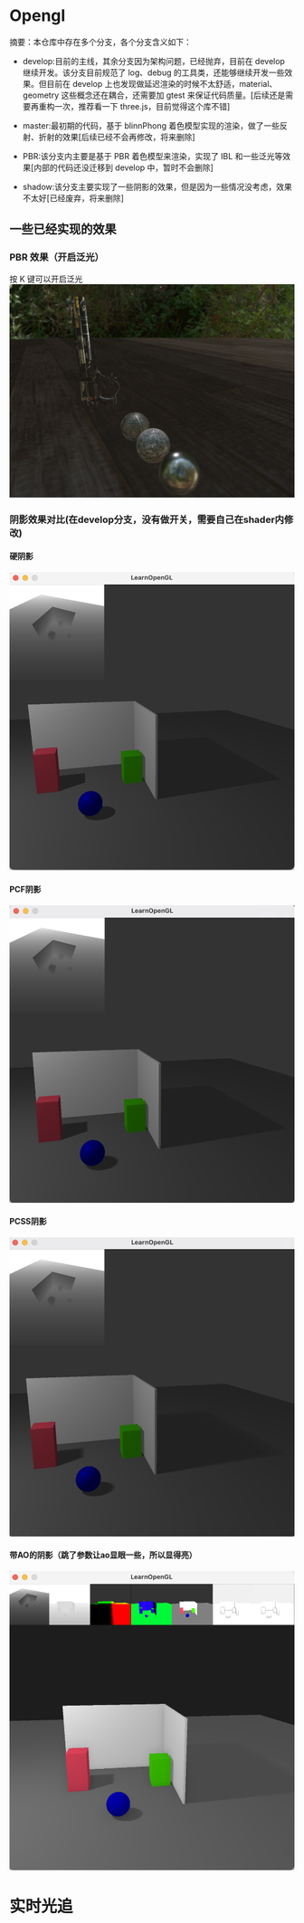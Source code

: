 <!--
 * @Author: your name
 * @Date: 2022-01-03 18:06:35
 * @LastEditTime: 2022-01-04 23:43:54
 * @LastEditors: Please set LastEditors
 * @Description: 打开koroFileHeader查看配置 进行设置: https://github.com/OBKoro1/koro1FileHeader/wiki/%E9%85%8D%E7%BD%AE
 * @FilePath: /shader/Users/virgil/Opengl/README.md
-->

# Opengl

摘要：本仓库中存在多个分支，各个分支含义如下：

- develop:目前的主线，其余分支因为架构问题，已经抛弃，目前在 develop 继续开发。该分支目前规范了 log、debug 的工具类，还能够继续开发一些效果。但目前在 develop 上也发现做延迟渲染的时候不太舒适，material、geometry 这些概念还在耦合，还需要加 gtest 来保证代码质量。[后续还是需要再重构一次，推荐看一下 three.js，目前觉得这个库不错]

- master:最初期的代码，基于 blinnPhong 着色模型实现的渲染，做了一些反射、折射的效果[后续已经不会再修改，将来删除]
- PBR:该分支内主要是基于 PBR 着色模型来渲染，实现了 IBL 和一些泛光等效果[内部的代码还没迁移到 develop 中，暂时不会删除]
- shadow:该分支主要实现了一些阴影的效果，但是因为一些情况没考虑，效果不太好[已经废弃，将来删除]

## 一些已经实现的效果

### PBR 效果（开启泛光）

按 K 键可以开启泛光
![image](https://github.com/wowanttoplay/Opengl/blob/master/README.assets/%E6%88%AA%E5%B1%8F2021-10-10%20%E4%B8%8A%E5%8D%8812.59.56.png)

### 阴影效果对比(在develop分支，没有做开关，需要自己在shader内修改)
#### 硬阴影
![PBR](https://github.com/wowanttoplay/Opengl/blob/develop/asset/hardShadow.png)
#### PCF阴影
![image](https://github.com/wowanttoplay/Opengl/blob/develop/asset/PCF.png)
#### PCSS阴影
![image](https://github.com/wowanttoplay/Opengl/blob/develop/asset/PCSS.png)
#### 带AO的阴影（跳了参数让ao显眼一些，所以显得亮）
![image](https://github.com/wowanttoplay/Opengl/blob/develop/asset/ao.png)

# 实时光追
